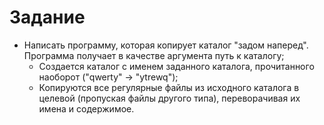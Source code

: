 # Задание

+ Написать программу, которая копирует каталог "задом наперед". Программа получает в качестве аргумента путь к каталогу;
  + Создается каталог с именем заданного каталога, прочитанного наоборот ("qwerty" $\longrightarrow$ "ytrewq");
  + Копируются все регулярные файлы из исходного каталога в целевой (пропуская файлы другого типа), переворачивая их имена и содержимое.
